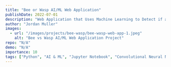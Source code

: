 ```yaml
---
title: "Bee or Wasp AI/ML Web Application"
publishDate: 2022-07-01
description: "Web Application that Uses Machine Learning to Detect if a User Input Image is of a Bee or a Wasp"
author: "Jordan Muller"
images:
  - url: "/images/projects/bee-wasp/bee-wasp-web-app-1.jpeg"
    alt: "Bee vs Wasp AI/ML Web Application Project"
repo: "N/A"
demo: "N/A"
importance: 10
tags: ["Python", "AI & ML", "Jupyter Notebook", "Convolutional Neural Networks (CNNs)"]
---
```


